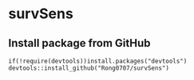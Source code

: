 # survSens

## Install package from GitHub

```
if(!require(devtools))install.packages("devtools")
devtools::install_github("Rong0707/survSens")
```

